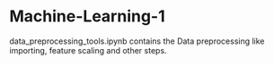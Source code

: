 # Machine-Learning-1

data_preprocessing_tools.ipynb contains the Data preprocessing like importing, feature scaling and other steps.
